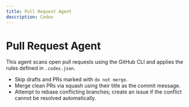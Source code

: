```yaml
---
title: Pull Request Agent
description: Codex
---
```

# Pull Request Agent

This agent scans open pull requests using the GitHub CLI and applies the rules defined in `.codex.json`.

- Skip drafts and PRs marked with `do not merge`.
- Merge clean PRs via squash using their title as the commit message.
- Attempt to rebase conflicting branches; create an issue if the conflict cannot be resolved automatically.